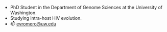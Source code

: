 - PhD Student in the Department of Genome Sciences at the University of Washington.
- Studying intra-host HIV evolution.
- 📫 evromero@uw.edu

<!---
evromero-uw/evromero-uw is a ✨ special ✨ repository because its `README.md` (this file) appears on your GitHub profile.
You can click the Preview link to take a look at your changes.
--->
